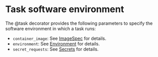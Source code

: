 # Task software environment

The @task decorator provides the following parameters to specify the software environment in which a task runs:

* `container_image`: See [ImageSpec](imagespec) for details.
* `environment`: See [Environment](environment-variables) for details.
* `secret_requests`: See [Secrets](secrets) for details.
